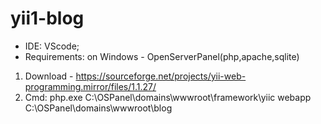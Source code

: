 # yii1-blog
* IDE: VScode;
* Requirements: on Windows - OpenServerPanel(php,apache,sqlite)
1. Download - https://sourceforge.net/projects/yii-web-programming.mirror/files/1.1.27/
2. Cmd: php.exe C:\OSPanel\domains\wwwroot\framework\yiic webapp C:\OSPanel\domains\wwwroot\blog
